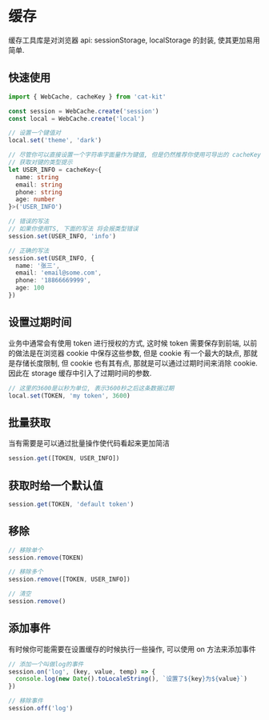 # 缓存

缓存工具库是对浏览器 api: sessionStorage, localStorage 的封装, 使其更加易用简单.

## 快速使用

```ts
import { WebCache, cacheKey } from 'cat-kit'

const session = WebCache.create('session')
const local = WebCache.create('local')

// 设置一个键值对
local.set('theme', 'dark')

// 尽管你可以直接设置一个字符串字面量作为键值, 但是仍然推荐你使用可导出的 cacheKey 方法来生成一个键, 然后你就可以获取TS的类型提示了
// 获取对键的类型提示
let USER_INFO = cacheKey<{
  name: string
  email: string
  phone: string
  age: number
}>('USER_INFO')

// 错误的写法
// 如果你使用TS, 下面的写法 将会报类型错误
session.set(USER_INFO, 'info')

// 正确的写法
session.set(USER_INFO, {
  name: '张三',
  email: 'email@some.com',
  phone: '18866669999',
  age: 100
})
```

## 设置过期时间

业务中通常会有使用 token 进行授权的方式, 这时候 token 需要保存到前端, 以前的做法是在浏览器 cookie 中保存这些参数, 但是 cookie 有一个最大的缺点, 那就是存储长度限制, 但 cookie 也有其有点, 那就是可以通过过期时间来消除 cookie. 因此在 storage 缓存中引入了过期时间的参数.

```ts
// 这里的3600是以秒为单位, 表示3600秒之后这条数据过期
local.set(TOKEN, 'my token', 3600)
```

## 批量获取

当有需要是可以通过批量操作使代码看起来更加简洁

```ts
session.get([TOKEN, USER_INFO])
```

## 获取时给一个默认值

```ts
session.get(TOKEN, 'default token')
```

## 移除

```ts
// 移除单个
session.remove(TOKEN)

// 移除多个
session.remove([TOKEN, USER_INFO])

// 清空
session.remove()
```

## 添加事件

有时候你可能需要在设置缓存的时候执行一些操作, 可以使用 on 方法来添加事件

```ts
// 添加一个叫做log的事件
session.on('log', (key, value, temp) => {
  console.log(new Date().toLocaleString(), `设置了${key}为${value}`)
})

// 移除事件
session.off('log')
```
